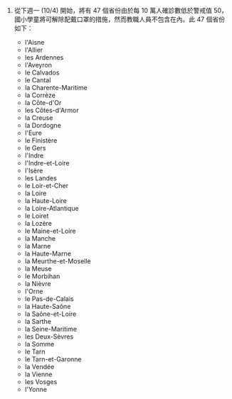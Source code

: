1. 從下週一 (10/4) 開始，將有 47 個省份由於每 10 萬人確診數低於警戒值 50，國小學童將可解除配戴口罩的措施，然而教職人員不包含在內。此 47 個省份如下：

   - l'Aisne
   - l'Allier
   - les Ardennes
   - l'Aveyron
   - le Calvados
   - le Cantal
   - la Charente-Maritime
   - la Corrèze
   - la Côte-d'Or
   - les Côtes-d'Armor
   - la Creuse
   - la Dordogne
   - l'Eure
   - le Finistère
   - le Gers
   - l'Indre
   - l'Indre-et-Loire
   - l'Isère
   - les Landes
   - le Loir-et-Cher
   - la Loire
   - la Haute-Loire
   - la Loire-Atlantique
   - le Loiret
   - la Lozère
   - le Maine-et-Loire
   - la Manche
   - la Marne
   - la Haute-Marne
   - la Meurthe-et-Moselle
   - la Meuse
   - le Morbihan
   - la Nièvre
   - l'Orne
   - le Pas-de-Calais
   - la Haute-Saône
   - la Saône-et-Loire
   - la Sarthe
   - la Seine-Maritime
   - les Deux-Sèvres
   - la Somme
   - le Tarn
   - le Tarn-et-Garonne
   - la Vendée
   - la Vienne
   - les Vosges
   - l'Yonne
